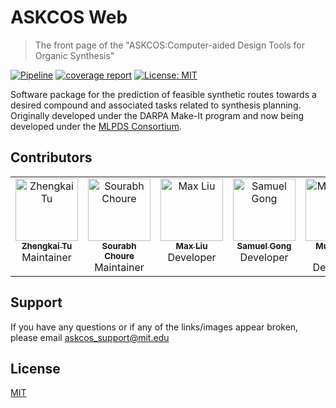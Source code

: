 # ASKCOS Web

> The front page of the "ASKCOS:Computer-aided Design Tools for Organic Synthesis"

[![Pipeline ](https://gitlab.com/mlpds_mit/askcosv2/askcos-vue-nginx/badges/main/pipeline.svg)](https://gitlab.com/mlpds_mit/askcosv2/askcos-vue-nginx/-/pipelines?page=1&scope=branches&ref=main)
[![coverage report](https://gitlab.com/mlpds_mit/askcosv2/askcos-vue-nginx/badges/main/coverage.svg)](https://mlpds_mit.gitlab.io/askcosv2/askcos-vue-nginx)
[![License: MIT](https://img.shields.io/badge/License-MIT-yellow.svg)](LICENSE)

Software package for the prediction of feasible synthetic routes towards a desired compound and associated tasks related to synthesis planning. Originally developed under the DARPA Make-It program and now being developed under the [MLPDS Consortium](http://mlpds.mit.edu).

## Contributors

<table>
  <tbody>
    <tr>
        <td align="center" valign="top" width="14.28%"><a href="https://gitlab.com/zhengkaitu"><img src="https://secure.gravatar.com/avatar/81953fa49c4301334fc0bce0a5077886?s=800&d=identicon" width="100px;" alt="Zhengkai Tu"/><br /><sub><b>Zhengkai Tu</b></sub></a><br />Maintainer</td>
        <td align="center" valign="top" width="14.28%"><a href="https://gitlab.com/sjchoure"><img src="https://secure.gravatar.com/avatar/f611408778b98d0f49603585dbeb56f9?s=800&d=identicon" width="100px;" alt="Sourabh Choure"/><br /><sub><b>Sourabh Choure</b></sub></a><br /> 
        Maintainer</td>
        <td align="center" valign="top" width="14.28%"><a href="https://gitlab.com/mliu49"><img src="https://secure.gravatar.com/avatar/df2af3699cf45364b0e72774a11acec4?s=192&d=identicon" width="100px;" alt="Max Liu"/><br /><sub><b>Max Liu</b></sub></a><br />Developer</td>
         <td align="center" valign="top" width="14.28%"><a href="https://gitlab.com/gosamuel719"><img src="https://secure.gravatar.com/avatar/a549e4fab7d773a3ec207962f20e918f?s=192&d=identicon" width="100px;" alt="Samuel Gong"/><br /><sub><b>Samuel Gong</b></sub></a><br />Developer</td>
        <td align="center" valign="top" width="14.28%"><a href="https://gitlab.com/fongmh1947"><img src="https://secure.gravatar.com/avatar/337b8b076db8ffeecea80edec15b8cb8?s=192&d=identicon" width="100px;" alt="Mun Hong Fong"/><br /><sub><b>Mun Hong Fong</b></sub></a><br />Developer</td>
         <td align="center" valign="top" width="14.28%"><a href="https://gitlab.com/aaronchen33"><img src="https://secure.gravatar.com/avatar/359accb1e6351376a4be1236143c2f66?s=192&d=identicon" width="100px;" alt="Aaron Chen"/><br /><sub><b>Aaron Chen</b></sub></a><br />Developer</td>
         <td align="center" valign="top" width="14.28%"><a href="https://gitlab.com/DoomsdayT"><img src="https://secure.gravatar.com/avatar/185bff6a346056a90f12a223269cd91e?s=192&d=identicon" width="100px;" alt="Tony Li"/><br /><sub><b>Tony Li</b></sub></a><br />Developer</td>
    </tr>
    </tbody>
    </table>

## Support

If you have any questions or if any of the links/images appear broken, please email askcos_support@mit.edu

## License

[MIT](LICENSE)
